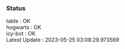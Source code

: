 ### Status


table : OK  
hogwarts : OK  
icy-bot : OK  
Latest Update : 2023-05-25 03:08:29.973569
